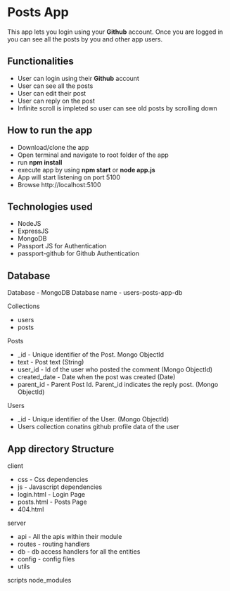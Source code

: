 # Posts App

This app lets you login using your **Github** account. Once you are logged in you can see all the posts by you and other app users.

## Functionalities

 - User can login using their **Github** account
 - User can see all the posts 
 - User can edit their post
 - User can reply on the post
 - Infinite scroll is impleted so user can see old posts by scrolling down
 ## How to run the app
  
  
 - Download/clone the app
 - Open terminal and navigate to root folder of the app
 - run **npm install**
 - execute app by using **npm start** or **node app.js**
 - App will start listening on port 5100
 - Browse http://localhost:5100
 
## Technologies used
 - NodeJS
 - ExpressJS
 - MongoDB
 - Passport JS for Authentication
 - passport-github for Github Authentication

## Database
Database  - MongoDB
Database name - users-posts-app-db

Collections
 - users
 - posts

Posts

 - _id - Unique identifier of the Post. Mongo ObjectId
 - text - Post text  (String)
 - user_id - Id of the user who posted the comment (Mongo ObjectId)
 - created_date - Date when the post was created (Date)
 - parent_id - Parent Post Id. Parent_id indicates the reply post. (Mongo ObjectId)

Users

 - _id - Unique identifier of the User. (Mongo ObjectId)
 - Users collection conatins github profile data of the user


## App directory Structure
client

 - css - Css dependencies
 - js - Javascript dependencies
 - login.html - Login Page
 - posts.html - Posts Page
 - 404.html

server
 - api - All the apis within their module
 - routes - routing handlers
 - db - db access handlers for all the entities
 - config - config files
 - utils 

scripts 
node_modules
